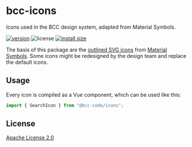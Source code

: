 # bcc-icons
Icons used in the BCC design system, adapted from Material Symbols.

[![version](https://img.shields.io/npm/v/@bcc-code/icons)](https://www.npmjs.com/package/@bcc-code/icons) ![license](https://img.shields.io/npm/l/@bcc-code/icons) [![install size](https://packagephobia.com/badge?p=@bcc-code/icons)](https://packagephobia.com/result?p=@bcc-code/icons)

The basis of this package are the [outlined SVG icons](https://github.com/marella/material-design-icons/tree/main/svg/outlined) from [Material Symbols](https://fonts.google.com/icons?icon.style=Outlined). Some icons might be redesigned by the design team and replace the default icons.

## Usage
Every icon is compiled as a Vue component, which can be used like this:

```js
import { SearchIcon } from "@bcc-code/icons";
```

## License
[Apache License 2.0](LICENSE)
